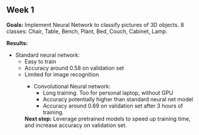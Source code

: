 ## Week 1

**Goals:** Implement Neural Network to classify pictures of 3D objects. 8 classes: Chair, Table, Bench, Plant, Bed, Couch, Cabinet, Lamp.

**Results:**
<ul>
	<li>Standard neural network:
		<ul>
			<li>Easy to train</li>
			<li>Accuracy around 0.58 on validation set</li>
			<li>Limited for image recognition</li>
		<ul/>
	</li>
	<li>Convolutional Neural network:
		<ul>
			<li>Long training. Too for personal laptop, without GPU</li>
			<li>Accuracy potentially higher than standard neural net model</li>
			<li>Accuracy around 0.69 on validation set after 3 hours of training.</li>
		</ul>
	</li>
</ul>
<b>Next step:</b> Leverage pretrained models to speed up training time, and increase accuracy on validation set.
